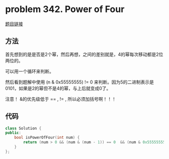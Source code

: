 # problem 342. Power of Four

[题目链接](https://leetcode.com/problems/power-of-four/)

## 方法

首先想到的是是否是2个幂，然后再想，之间的差别就是，4的幂每次移动都是2位两位的。

可以用一个循环来判断。

然后看到题解中使用 (n & 0x55555555) != 0 来判断。因为5的二进制表示是 0101，如果是2的幂但不是4的幂，与上后就变成0了。

注意！ &的优先级低于 == , != , 所以必须加括号啊！！！

## 代码

```C++
class Solution {
public:
    bool isPowerOfFour(int num) {
        return (num > 0 && (num & (num - 1)) == 0  && (num & 0x55555555) != 0);
    }
};
```